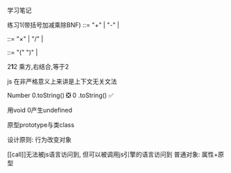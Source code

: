 学习笔记

练习1(带括号加减乘除BNF)
<AdditiveExpression> ::=  <AdditiveExpression> "+" <MultipleExpression> | <AdditiveExpression> "-" <MultipleExpression> | <MultipleExpression>

<MultipleExpression> ::= <MultipleExpression> "×" <BracketExpression> | <MultipleExpression> "/" <BracketExpression> | <BracketExpression>

<BracketExpression> ::= "(" <AdditiveExpression> ")" | <Number>

2**1**2 乘方,右结合,等于2

js 在非严格意义上来讲是上下文无关文法

Number
0.toString() ❎
0 .toString() ✅

用void 0产生undefined

原型prototype与类class

设计原则: 行为改变对象

[[call]]无法被js语言访问到, 但可以被调用js引擎的语言访问到
普通对象: 属性+原型
